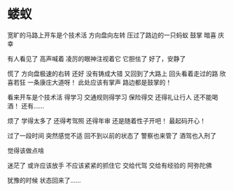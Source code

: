 # 蝼蚁

宽旷的马路上开车是个技术活
方向盘向左转
压过了路边的一只蚂蚁
鼓掌
暗喜
庆幸

有人看见了
高声喊着
凌厉的眼神注视着它
它胆怯了
好了，安静了

慌了
方向盘极速的右转
还好
没有铸成大错
又回到了大路上
回头看着走过的路
欣喜若狂
一条康庄大道呀！
此处应该有掌声
路边都是鼓掌的！

看来开车是个技术活
得学习
交通规则得学习
保险得交
还得礼让行人
还不能喝酒！
还有......

烦了
学得太多了
还得考驾照
还得年审
还是随着性子开吧！
最起码开心！

过了一段时间
突然感觉不适
回不到以前的状态了
警察也来管了
酒驾也入刑了

觉得该做点啥

迷茫了
或许应该放手
不应该紧紧的抓住它
交给代驾
交给有经验的
阿弥陀佛

犹豫的时候
状态回来了……
